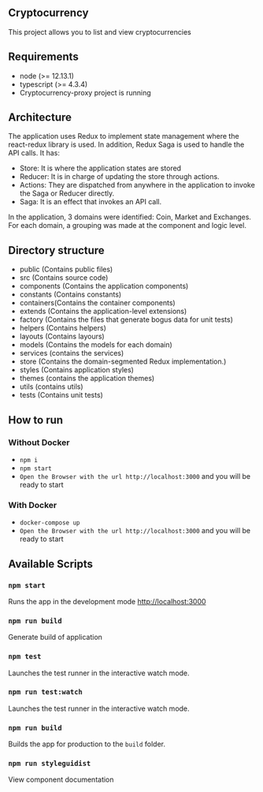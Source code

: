 ## Cryptocurrency
This project allows you to list and view cryptocurrencies

## Requirements

- node (>= 12.13.1)
- typescript (>= 4.3.4)
- Cryptocurrency-proxy project is running

## Architecture

The application uses Redux to implement state management where the react-redux library is used. In addition, Redux Saga is used to handle the API calls.
It has:
- Store: It is where the application states are stored
- Reducer: It is in charge of updating the store through actions.
- Actions: They are dispatched from anywhere in the application to invoke the Saga or Reducer directly.
- Saga: It is an effect that invokes an API call.

In the application, 3 domains were identified: Coin, Market and Exchanges. For each domain, a grouping was made at the component and logic level.

## Directory structure

- public (Contains public files)
- src (Contains source code)
 - components (Contains the application components)
 - constants (Contains constants)
 - containers(Contains the container components)
 - extends (Contains the application-level extensions)
 - factory (Contains the files that generate bogus data for unit tests)
 - helpers (Contains helpers)
 - layouts (Contains layours)
 - models (Contains the models for each domain)
 - services (contains the services)
 - store (Contains the domain-segmented Redux implementation.)
 - styles (Contains application styles)
 - themes (contains the application themes)
 - utils (contains utils)
- tests (Contains unit tests)

## How to run

### Without Docker

- `npm i`
- `npm start`
- `Open the Browser with the url http://localhost:3000` and you will be ready to start

### With Docker
- `docker-compose up`
- `Open the Browser with the url http://localhost:3000` and you will be ready to start

## Available Scripts

### `npm start`

Runs the app in the development mode [http://localhost:3000](http://localhost:3000)

### `npm run build`

Generate build of application

### `npm test`

Launches the test runner in the interactive watch mode.<br>

### `npm run test:watch`

Launches the test runner in the interactive watch mode.<br>
### `npm run build`

Builds the app for production to the `build` folder.<br>

### `npm run styleguidist`

View component documentation<br>
